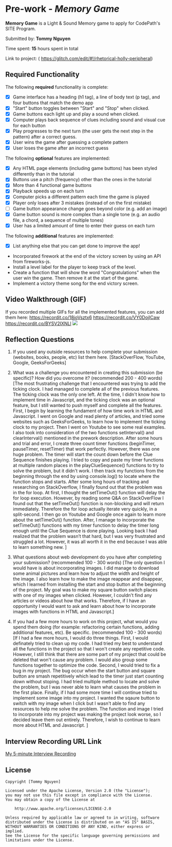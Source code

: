 # Pre-work - *Memory Game*

**Memory Game** is a Light & Sound Memory game to apply for CodePath's SITE Program. 

Submitted by: **Tommy Nguyen**

Time spent: **15** hours spent in total

Link to project: (
https://glitch.com/edit/#!/rhetorical-holly-peripheral)

## Required Functionality

The following **required** functionality is complete:

* [X] Game interface has a heading (h1 tag), a line of body text (p tag), and four buttons that match the demo app
* [X] "Start" button toggles between "Start" and "Stop" when clicked. 
* [X] Game buttons each light up and play a sound when clicked. 
* [X] Computer plays back sequence of clues including sound and visual cue for each button
* [X] Play progresses to the next turn (the user gets the next step in the pattern) after a correct guess. 
* [X] User wins the game after guessing a complete pattern
* [X] User loses the game after an incorrect guess

The following **optional** features are implemented:

* [X] Any HTML page elements (including game buttons) has been styled differently than in the tutorial
* [X] Buttons use a pitch (frequency) other than the ones in the tutorial
* [X] More than 4 functional game buttons
* [X] Playback speeds up on each turn
* [X] Computer picks a different pattern each time the game is played
* [X] Player only loses after 3 mistakes (instead of on the first mistake)
* [ ] Game button appearance change goes beyond color (e.g. add an image)
* [X] Game button sound is more complex than a single tone (e.g. an audio file, a chord, a sequence of multiple tones)
* [X] User has a limited amount of time to enter their guess on each turn

The following **additional** features are implemented:

- [X] List anything else that you can get done to improve the app!
- Incorporated firework at the end of the victory screen by using an API from fireworks-js.
- Install a level label for the player to keep track of the level.
- Create a function that will show the word "Congratulations" when the user win the game. Then remove it at the start of the game. 
- Implement a victory theme song for the end victory screen. 

## Video Walkthrough (GIF)

If you recorded multiple GIFs for all the implemented features, you can add them here:
 https://recordit.co/18joVsztx6
 https://recordit.co/VY0DojICaw
 https://recordit.co/BYSV2IXNLl
![](gif4-link-here)

## Reflection Questions
1. If you used any outside resources to help complete your submission (websites, books, people, etc) list them here. 
[StackOverFlow, YouTube, Google, GeeksForGeeks]

2. What was a challenge you encountered in creating this submission (be specific)? How did you overcome it? (recommended 200 - 400 words) 
[The most frustrating challenge that I encountered was trying to add the ticking clock. I had managed to complete all of the previous features. The ticking clock was the only one left. At the time,  I didn't know how to implement time in Javascript, and the ticking clock was an optional feature, but I still wanted to push myself and complete all the features. First, I begin by learning the fundament of how time work in HTML and Javascript. I went on Google and read plenty of articles, and tried some websites such as GeeksForGeeks, to learn how to implement the ticking clock to my project. Then I went on Youtube to see some real examples. I also took into consideration of the two functions setInterval() and clearInterval() mentioned in the prework description.  After some hours and trial and error, I create three count timer functions (beginTimer, pauseTimer, resetTimer) that work perfectly. However, there was one huge problem. The timer will start the count down before the Clue Sequence finishes playing. I tried to copy and paste my timer functions at multiple random places in the playClueSequence() functions to try to solve the problem, but it didn't work. I then track my functions from the beginning through the end by using console.log() to locate where the function stops and starts. After some long hours of tracking and researching on StackOverflow, I finally found out that the problem was in the for loop. At first, I thought the setTimeOut() function will delay the for loop execution. However, by reading some Q&A on StackOverFlow I found out that the setTimeOut() function is non-blocking and will return immediately. Therefore the for loop actually iterate very quickly, in a split-second. I then go on Youtube and Google once again to learn more about the setTimeOut() function. After, I manage to incorporate the setTimeOut() functions with my timer function to delay the timer long enough until the Clue Sequence is done playing. Looking back I had realized that the problem wasn’t that hard, but I was very frustrated and struggled a lot.  However, it was all worth it in the end because I was able to learn something new. ]

3. What questions about web development do you have after completing your submission? (recommended 100 - 300 words) 
[The only question I would have is about incorporating images. I did manage to download some animal pictures and learn how to adjust the width and height of the image. I also learn how to make the image reappear and disappear, which I learned from installing the start and stop button at the beginning of the project. My goal was to make my square button switch places with one of my images when clicked. However, I couldn't find any articles or videos about how that works. Therefore, if I have an opportunity I would want to ask and learn about how to incorporate images with functions in HTML and Javascript.]

4. If you had a few more hours to work on this project, what would you spend them doing (for example: refactoring certain functions, adding additional features, etc). Be specific. (recommended 100 - 300 words) 
[If I had a few more hours, I would do three things. First, I would definately tried to clean up my code. I had tried my best to understand all the functions in the project so that I won't create any repetitive code. However, I still think that there are some part of my project that could be deleted that won't cause any problem. I would also group some functions together to optimize the code. Second, I would tried to fix a bug in my project. The bug occur when the start button and square button are smash repetitively which lead to the timer just start counting down without stoping. I had tried multiple method to locate and solve the problem, but I was never able to learn what causes the problem in the first place. Finally, if I had some more time I will continue tried to implement some image into my project. I wanted the sqaure button to switch with my image when I click but I wasn't able to find any resources to help me solve the problem. The function and image I tried to incorporate into my project was making the project look worse, so I decided leave them out entirely. Therefore, I wish to continue to learn more about HTML and Javascript. ]



## Interview Recording URL Link

[My 5-minute Interview Recording](your-link-here)


## License

    Copyright [Tommy Nguyen]

    Licensed under the Apache License, Version 2.0 (the "License");
    you may not use this file except in compliance with the License.
    You may obtain a copy of the License at

        http://www.apache.org/licenses/LICENSE-2.0

    Unless required by applicable law or agreed to in writing, software
    distributed under the License is distributed on an "AS IS" BASIS,
    WITHOUT WARRANTIES OR CONDITIONS OF ANY KIND, either express or implied.
    See the License for the specific language governing permissions and
    limitations under the License.
